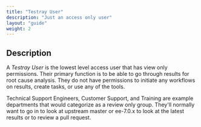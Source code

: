 ```yaml
---
title: "Testray User"
description: "Just an access only user"
layout: "guide"
weight: 2
---
```


<article id="1">

## Description

A *Testray User* is the lowest level access user that has view only permissions. Their primary function is to be able to go through results for root cause analysis. They do not have permissions to initiate any workflows on results, create tasks, or use any of the tools.

Technical Support Engineers, Customer Support, and Training are example departments that would categorize as a review only group. They'll normally want to go in to look at upstream master or ee-7.0.x to look at the latest results or to review a pull request. 

</article>